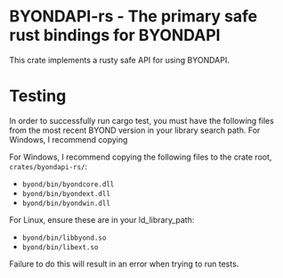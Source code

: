 # BYONDAPI-rs - The primary safe rust bindings for BYONDAPI

This crate implements a rusty safe API for using BYONDAPI.

# Testing

In order to successfully run cargo test, you must have the following files from the most recent BYOND version
in your library search path. For Windows, I recommend copying

For Windows, I recommend copying the following files to the crate root, `crates/byondapi-rs/`:
 - `byond/bin/byondcore.dll`
 - `byond/bin/byondext.dll`
 - `byond/bin/byondwin.dll`

For Linux, ensure these are in your ld_library_path:
 - `byond/bin/libbyond.so`
 - `byond/bin/libext.so`

Failure to do this will result in an error when trying to run tests.